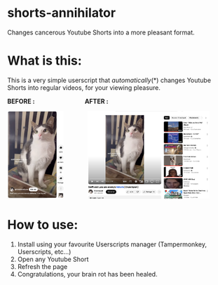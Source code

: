 # shorts-annihilator
Changes cancerous Youtube Shorts into a more pleasant format.


# What is this:
This is a very simple userscript that *automatically*(*) changes Youtube Shorts into regular videos, for your viewing pleasure.

**BEFORE :**                             **AFTER :**

<img src=https://raw.githubusercontent.com/azeman/shorts-annihilator/main/before.png height=200>              <img src=https://raw.githubusercontent.com/azeman/shorts-annihilator/main/after.png height=200>





# How to use:
1) Install using your favourite Userscripts manager (Tampermonkey, Userscripts, etc...)
2) Open any Youtube Short
3) Refresh the page
4) Congratulations, your brain rot has been healed.
